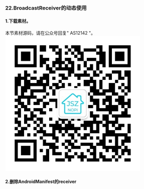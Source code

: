 ### 22.BroadcastReceiver的动态使用
#### 1.下载素材。
本节素材源码，请在公众号回复" AS12142 "。
![title](https://raw.githubusercontent.com/JSZNopi/JSZImage/master/gitnote/2019/10/30/WXCODE-1572446034519.jpeg)

#### 2.删除AndroidManifest的receiver